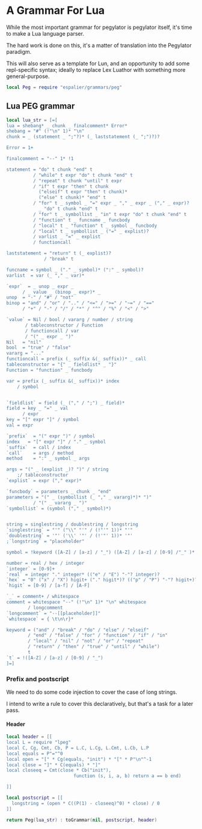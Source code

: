 # A Grammar For Lua

While the most important grammar for pegylator is pegylator itself, it's
time to make a Lua language parser.


The hard work is done on this, it's a matter of translation into the
Pegylator paradigm.


This will also serve as a template for Lun, and an opportunity to add some
repl-specific syntax; ideally to replace Lex Luathor with something more
general-purpose.

```lua
local Peg = require "espalier/grammars/peg"
```
## Lua PEG grammar

```lua
local lua_str = [=[
lua = shebang* _ chunk _ finalcomment* Error*
shebang = "#" (!"\n" 1)* "\n"
chunk = _ (statement _ ";"?)* (_ laststatement (_ ";")?)?

Error = 1+

finalcomment = "--" 1* !1

statement = "do" t chunk "end" t
          / "while" t expr "do" t chunk "end" t
          / "repeat" t chunk "until" t expr
          / "if" t expr "then" t chunk
            ("elseif" t expr "then" t chunk)*
            ("else" t chunk)* "end" t
          / "for" t _ symbol _ "=" expr _ "," _ expr _ ("," _ expr)?
            _ "do" t chunk "end" t
          / "for" t _ symbollist _ "in" t expr "do" t chunk "end" t
          / "function" t _ funcname _ funcbody
          / "local" t _ "function" t _ symbol _ funcbody
          / "local" t _ symbollist _ ("=" _ explist)?
          / varlist _ "=" _ explist
          / functioncall

laststatement = "return" t (_ explist)?
              / "break" t

funcname = symbol _ ("." _ symbol)* (":" _ symbol)?
varlist  = var (_ "," _ var)*

`expr`  = _ unop _ expr _
      / _ value _ (binop _ expr)* _
unop  = "-" / "#" / "not"
binop = "and" / "or" / ".." / "<=" / ">=" / "~=" / "=="
      / "+" / "-" / "/" / "*" / "^" / "%" / "<" / ">"

`value` = Nil / bool / vararg / number / string
       / tableconstructor / Function
       / functioncall / var
       / "(" _ expr _ ")"
Nil   = "nil"
bool  = "true" / "false"
vararg = "..."
functioncall = prefix (_ suffix &(_ suffix))* _ call
tableconstructor = "{" _ fieldlist* _ "}"
Function = "function" _ funcbody

var = prefix (_ suffix &(_ suffix))* index
    / symbol


`fieldlist` = field (_ ("," / ";") _ field)*
field = key _ "=" _ val
      / expr
key = "[" expr "]" / symbol
val = expr

`prefix`  = "(" expr ")" / symbol
index   = "[" expr "]" / "." _ symbol
`suffix`  = call / index
`call`    = args / method
method    = ":" _ symbol _ args

args = "(" _ (explist _)? ")" / string
    ;/ tableconstructor
`explist` = expr ("," expr)*

`funcbody` = parameters _ chunk _ "end"
parameters = "(" _ (symbollist (_ "," _ vararg)*)* ")"
          / "(" _ vararg _ ")"
`symbollist` = (symbol ("," _ symbol)*)


string = singlestring / doublestring / longstring
`singlestring` = "'" ("\\" "'" / (!"'" 1))* "'"
`doublestring` = '"' ('\\' '"' / (!'"' 1))* '"'
;`longstring` = "placeholder"

symbol = !keyword ([A-Z] / [a-z] / "_") ([A-Z] / [a-z] / [0-9] /"_" )*

number = real / hex / integer
`integer` = [0-9]+
`real` = integer "." integer* (("e" / "E") "-"? integer)?
`hex` = "0" ("x" / "X") higit+ ("." higit*)? (("p" / "P") "-"? higit+)?
`higit` = [0-9] / [a-f] / [A-F]

`_` = comment+ / whitespace
comment = whitespace "--" (!"\n" 1)* "\n" whitespace
        / longcomment
`longcomment` = "--[[placeholder]]"
`whitespace` = { \t\n\r}*

keyword = ("and" / "break" / "do" / "else" / "elseif"
        / "end" / "false" / "for" / "function" / "if" / "in"
        / "local" / "nil" / "not" / "or" / "repeat"
        / "return" / "then" / "true" / "until" / "while")
        t
`t` = !([A-Z] / [a-z] / [0-9] / "_")
]=]
```
### Prefix and postscript

We need to do some code injection to cover the case of long strings.


I intend to write a rule to cover this declaratively, but that's a task for a
later pass.

#### Header

```lua
local header = [[
local L = require "lpeg"
local C, Cg, Cmt, Cb, P = L.C, L.Cg, L.Cmt, L.Cb, L.P
local equals = P"="^0
local open = "[" * Cg(equals, "init") * "[" * P"\n"^-1
local close = "]" * C(equals) * "]"
local closeeq = Cmt(close * Cb("init"),
                         function (s, i, a, b) return a == b end)

]]
```
```lua
local postscript = [[
  longstring = (open * C((P(1) - closeeq)^0) * close) / 0
]]
```
```lua
return Peg(lua_str) : toGrammar(nil, postscript, header)
```

